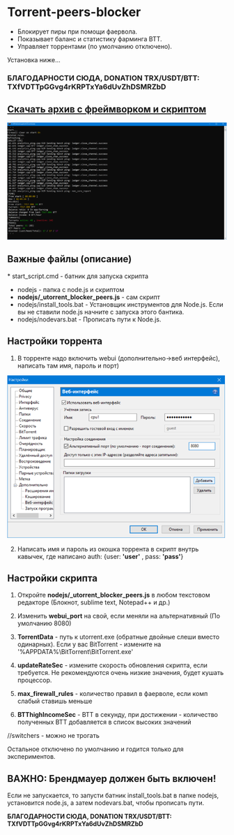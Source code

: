 # Torrent-peers-blocker

* Блокирует пиры при помощи фаервола. 
* Показывает баланс и статистику фарминга BTT.
* Управляет торрентами (по умолчанию отключено).

Установка ниже...

<h3><b>БЛАГОДАРНОСТИ СЮДА, DONATION TRX/USDT/BTT: TXfVDTTpGGvg4rKRPTxYa6dUvZhDSMRZbD </b></h3>

<h2><a href="https://github.com/ChervyachokMigo/Torrent-peers-blocker/releases/download/release/torrent_peer_blocker.rar">Скачать архив с фреймворком и скриптом</a></h2>

<img width=900 src="https://github.com/ChervyachokMigo/Torrent-peers-blocker/blob/main/screenshot_preview.png?raw=true"/>

<h2>Важные файлы (описание)</h2>
* start_script.cmd - батник для запуска скрипта

* nodejs - папка с node.js и скриптом
* <b>nodejs/_utorrent_blocker_peers.js</b> - сам скрипт
* nodejs/install_tools.bat - Установщик инструментов для Node.js. Если вы не ставили node.js начните с запуска этого бантика.
* nodejs/nodevars.bat - Прописать пути к Node.js.

<h2>Настройки торрента</h2>

1. В торренте надо включить webui (дополнительно->веб интерфейс), написать там имя, пароль и порт)

<img width=500 src="https://github.com/ChervyachokMigo/Torrent-peers-blocker/blob/main/webui_settings.png"/>

2. Написать имя и пароль из окошка торрента в скрипт внутрь кавычек, где написано auth: {user: <b>'user'</b> , pass: <b>'pass'</b>} 

<h2>Настройки скрипта</h2>

1. Откройте <b>nodejs/_utorrent_blocker_peers.js</b> в любом текстовом редакторе (Блокнот, sublime text, Notepad++ и др.)

2. Изменить <b>webui_port</b> на свой, если меняли на альтернативный (По умолчанию 8080)

3. <b>TorrentData</b> - путь к utorrent.exe (обратные двойные слеши вместо одинарных). Если у вас BitTorrent - измените на '%APPDATA%\\BitTorrent\\BitTorrent.exe' 

4. <b>updateRateSec</b> - измените скорость обновления скрипта, если требуется. Не рекомендуются очень низкие значения, будет кушать процессор.

5. <b>max_firewall_rules</b> - количество правил в фаерволе, если комп слабый ставишь меньше

6. <b>BTThighIncomeSec</b> - BTT в секунду, при достижении - количество полученных BTT добавляется в список высоких значений

//switchers - можно не трогать

Остальное отключено по умолчанию и годится только для экспериментов.

<h2><b>ВАЖНО: Брендмауер должен быть включен!</b></h2>

Если не запускается, то запусти батник install_tools.bat в папке nodejs, установится node.js, а затем nodevars.bat, чтобы прописать пути.

<b>БЛАГОДАРНОСТИ СЮДА, DONATION TRX/USDT/BTT: TXfVDTTpGGvg4rKRPTxYa6dUvZhDSMRZbD </b>
